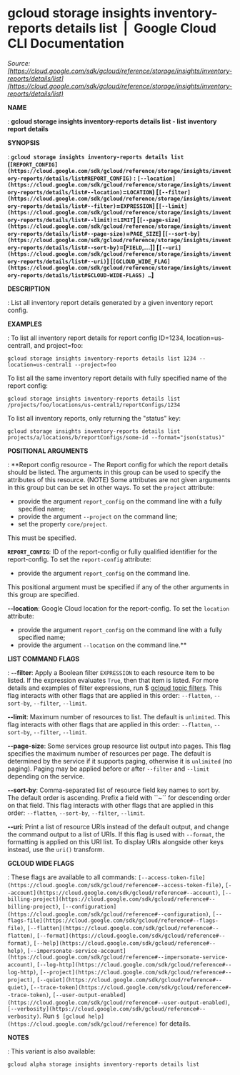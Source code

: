 # gcloud storage insights inventory-reports details list  |  Google Cloud CLI Documentation

*Source: [https://cloud.google.com/sdk/gcloud/reference/storage/insights/inventory-reports/details/list](https://cloud.google.com/sdk/gcloud/reference/storage/insights/inventory-reports/details/list)*

**NAME**

: **gcloud storage insights inventory-reports details list - list inventory report details**

**SYNOPSIS**

: **`gcloud storage insights inventory-reports details list` (`[REPORT_CONFIG](https://cloud.google.com/sdk/gcloud/reference/storage/insights/inventory-reports/details/list#REPORT_CONFIG)` : `[--location](https://cloud.google.com/sdk/gcloud/reference/storage/insights/inventory-reports/details/list#--location)`=`LOCATION`) [`[--filter](https://cloud.google.com/sdk/gcloud/reference/storage/insights/inventory-reports/details/list#--filter)`=`EXPRESSION`] [`[--limit](https://cloud.google.com/sdk/gcloud/reference/storage/insights/inventory-reports/details/list#--limit)`=`LIMIT`] [`[--page-size](https://cloud.google.com/sdk/gcloud/reference/storage/insights/inventory-reports/details/list#--page-size)`=`PAGE_SIZE`] [`[--sort-by](https://cloud.google.com/sdk/gcloud/reference/storage/insights/inventory-reports/details/list#--sort-by)`=[`FIELD`,…]] [`[--uri](https://cloud.google.com/sdk/gcloud/reference/storage/insights/inventory-reports/details/list#--uri)`] [`[GCLOUD_WIDE_FLAG](https://cloud.google.com/sdk/gcloud/reference/storage/insights/inventory-reports/details/list#GCLOUD-WIDE-FLAGS) …`]**

**DESCRIPTION**

: List all inventory report details generated by a given inventory report config.

**EXAMPLES**

: To list all inventory report details for report config ID=1234,
location=us-central1, and project=foo:

```
gcloud storage insights inventory-reports details list 1234 --location=us-central1 --project=foo
```

To list all the same inventory report details with fully specified name of the
report config:

```
gcloud storage insights inventory-reports details list /projects/foo/locations/us-central1/reportConfigs/1234
```

To list all inventory reports, only returning the "status" key:

```
gcloud storage insights inventory-reports details list projects/a/locations/b/reportConfigs/some-id --format="json(status)"
```

**POSITIONAL ARGUMENTS**

: **Report config resource - The Report config for which the report details should
be listed. The arguments in this group can be used to specify the attributes of
this resource. (NOTE) Some attributes are not given arguments in this group but
can be set in other ways.
To set the `project` attribute:

- provide the argument `report_config` on the command line with a fully
specified name;
- provide the argument `--project` on the command line;
- set the property `core/project`.

This must be specified.

**`REPORT_CONFIG`**:
ID of the report-config or fully qualified identifier for the report-config.
To set the `report-config` attribute:

- provide the argument `report_config` on the command line.

This positional argument must be specified if any of the other arguments in this
group are specified.

**--location**:
Google Cloud location for the report-config.
To set the `location` attribute:

- provide the argument `report_config` on the command line with a fully
specified name;
- provide the argument `--location` on the command line.**

**LIST COMMAND FLAGS**

: **--filter**:
Apply a Boolean filter `EXPRESSION` to each resource item
to be listed. If the expression evaluates `True`, then that item is
listed. For more details and examples of filter expressions, run $ [gcloud topic filters](https://cloud.google.com/sdk/gcloud/reference/topic/filters). This flag
interacts with other flags that are applied in this order:
`--flatten`, `--sort-by`, `--filter`,
`--limit`.

**--limit**:
Maximum number of resources to list. The default is `unlimited`. This
flag interacts with other flags that are applied in this order:
`--flatten`, `--sort-by`, `--filter`,
`--limit`.

**--page-size**:
Some services group resource list output into pages. This flag specifies the
maximum number of resources per page. The default is determined by the service
if it supports paging, otherwise it is `unlimited` (no paging).
Paging may be applied before or after `--filter` and
`--limit` depending on the service.

**--sort-by**:
Comma-separated list of resource field key names to sort by. The default order
is ascending. Prefix a field with ``~´´ for descending order on that
field. This flag interacts with other flags that are applied in this order:
`--flatten`, `--sort-by`, `--filter`,
`--limit`.

**--uri**:
Print a list of resource URIs instead of the default output, and change the
command output to a list of URIs. If this flag is used with
`--format`, the formatting is applied on this URI list. To display
URIs alongside other keys instead, use the `uri()` transform.

**GCLOUD WIDE FLAGS**

: These flags are available to all commands: `[--access-token-file](https://cloud.google.com/sdk/gcloud/reference#--access-token-file)`,
`[--account](https://cloud.google.com/sdk/gcloud/reference#--account)`, `[--billing-project](https://cloud.google.com/sdk/gcloud/reference#--billing-project)`,
`[--configuration](https://cloud.google.com/sdk/gcloud/reference#--configuration)`,
`[--flags-file](https://cloud.google.com/sdk/gcloud/reference#--flags-file)`,
`[--flatten](https://cloud.google.com/sdk/gcloud/reference#--flatten)`, `[--format](https://cloud.google.com/sdk/gcloud/reference#--format)`, `[--help](https://cloud.google.com/sdk/gcloud/reference#--help)`, `[--impersonate-service-account](https://cloud.google.com/sdk/gcloud/reference#--impersonate-service-account)`,
`[--log-http](https://cloud.google.com/sdk/gcloud/reference#--log-http)`,
`[--project](https://cloud.google.com/sdk/gcloud/reference#--project)`, `[--quiet](https://cloud.google.com/sdk/gcloud/reference#--quiet)`, `[--trace-token](https://cloud.google.com/sdk/gcloud/reference#--trace-token)`, `[--user-output-enabled](https://cloud.google.com/sdk/gcloud/reference#--user-output-enabled)`,
`[--verbosity](https://cloud.google.com/sdk/gcloud/reference#--verbosity)`.
Run `$ [gcloud help](https://cloud.google.com/sdk/gcloud/reference)` for details.

**NOTES**

: This variant is also available:

```
gcloud alpha storage insights inventory-reports details list
```